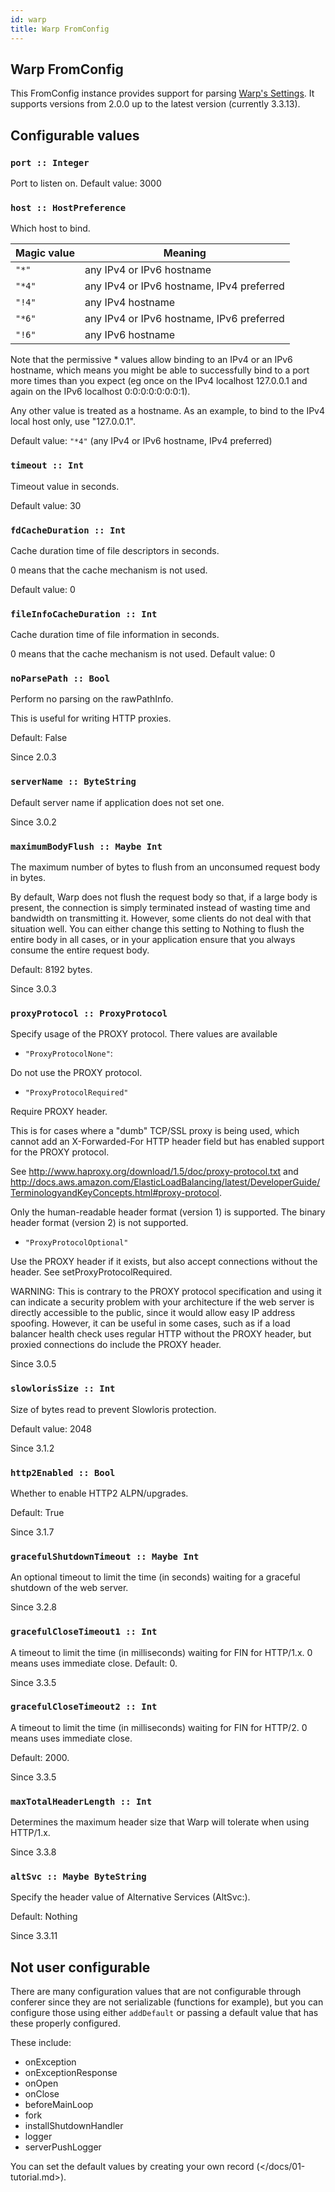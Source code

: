 ```yaml
---
id: warp
title: Warp FromConfig
---
```


## Warp FromConfig

This FromConfig instance provides support for parsing [Warp's Settings](https://hackage.haskell.org/package/warp-3.3.11/docs/Network-Wai-Handler-Warp.html#t:Settings).
It supports versions from 2.0.0 up to the latest version (currently 3.3.13).

## Configurable values

### `port :: Integer`

Port to listen on. Default value: 3000

### `host :: HostPreference`

Which host to bind.

| Magic value | Meaning                                   |
|-------------|-------------------------------------------|
| `"*"`       | any IPv4 or IPv6 hostname                 |
| `"*4"`      | any IPv4 or IPv6 hostname, IPv4 preferred |
| `"!4"`      | any IPv4 hostname                         |
| `"*6"`      | any IPv4 or IPv6 hostname, IPv6 preferred |
| `"!6"`      | any IPv6 hostname                         |

Note that the permissive * values allow binding to an IPv4 or an IPv6 hostname, which 
means you might be able to successfully bind to a port more times than you expect 
(eg once on the IPv4 localhost 127.0.0.1 and again on the IPv6 localhost 0:0:0:0:0:0:0:1).

Any other value is treated as a hostname. As an example, to bind to the IPv4 local host only, use "127.0.0.1".

Default value: `"*4"` (any IPv4 or IPv6 hostname, IPv4 preferred)

### `timeout :: Int`

Timeout value in seconds.

Default value: 30

### `fdCacheDuration :: Int`

Cache duration time of file descriptors in seconds. 

0 means that the cache mechanism is not used.

Default value: 0

### `fileInfoCacheDuration :: Int`

Cache duration time of file information in seconds. 

0 means that the cache mechanism is not used. Default value: 0

### `noParsePath :: Bool`

Perform no parsing on the rawPathInfo.

This is useful for writing HTTP proxies.

Default: False

Since 2.0.3

### `serverName :: ByteString`

Default server name if application does not set one.

Since 3.0.2

### `maximumBodyFlush :: Maybe Int`

The maximum number of bytes to flush from an unconsumed request body in bytes.

By default, Warp does not flush the request body so that, if a large body is present, the connection 
is simply terminated instead of wasting time and bandwidth on transmitting it. However, some clients do 
not deal with that situation well. You can either change this setting to Nothing to flush the entire 
body in all cases, or in your application ensure that you always consume the entire request body.

Default: 8192 bytes.

Since 3.0.3

### `proxyProtocol :: ProxyProtocol`

Specify usage of the PROXY protocol. There values are available

* `"ProxyProtocolNone"`:

Do not use the PROXY protocol.

* `"ProxyProtocolRequired"`

Require PROXY header.

This is for cases where a "dumb" TCP/SSL proxy is being used, which cannot add an X-Forwarded-For HTTP header field but has enabled support for the PROXY protocol.

See http://www.haproxy.org/download/1.5/doc/proxy-protocol.txt and http://docs.aws.amazon.com/ElasticLoadBalancing/latest/DeveloperGuide/TerminologyandKeyConcepts.html#proxy-protocol.

Only the human-readable header format (version 1) is supported. The binary header format (version 2) is not supported.

* `"ProxyProtocolOptional"`

Use the PROXY header if it exists, but also accept connections without the header. See setProxyProtocolRequired.

WARNING: This is contrary to the PROXY protocol specification and using it can indicate a security problem with your architecture if the web server is directly accessible to the public, since it would allow easy IP address spoofing. However, it can be useful in some cases, such as if a load balancer health check uses regular HTTP without the PROXY header, but proxied connections do include the PROXY header.

Since 3.0.5

### `slowlorisSize :: Int`

Size of bytes read to prevent Slowloris protection.

Default value: 2048

Since 3.1.2

### `http2Enabled :: Bool`

Whether to enable HTTP2 ALPN/upgrades.

Default: True

Since 3.1.7

### `gracefulShutdownTimeout :: Maybe Int`

An optional timeout to limit the time (in seconds) waiting for a graceful shutdown of the web server.

Since 3.2.8

### `gracefulCloseTimeout1 :: Int`

A timeout to limit the time (in milliseconds) waiting for
FIN for HTTP/1.x. 0 means uses immediate close.
Default: 0.

Since 3.3.5

### `gracefulCloseTimeout2 :: Int`

A timeout to limit the time (in milliseconds) waiting for
FIN for HTTP/2. 0 means uses immediate close.

Default: 2000.

Since 3.3.5

### `maxTotalHeaderLength :: Int`

Determines the maximum header size that Warp will tolerate when using HTTP/1.x.

Since 3.3.8

### `altSvc :: Maybe ByteString`

Specify the header value of Alternative Services (AltSvc:).

Default: Nothing

Since 3.3.11

## Not user configurable

There are many configuration values that are not configurable through conferer since they are not
serializable (functions for example), but you can configure those using either `addDefault` or
passing a default value that has these properly configured.

These include:

* onException
* onExceptionResponse
* onOpen
* onClose
* beforeMainLoop 
* fork
* installShutdownHandler
* logger
* serverPushLogger

You can set the default values by creating your own record (</docs/01-tutorial.md>).
